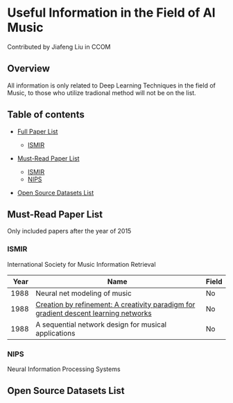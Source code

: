 # Useful Information in the Field of AI Music

Contributed by Jiafeng Liu in CCOM

## Overview

All information is only related to Deep Learning Techniques in the field of Music, to those who utilize tradional method will not be on the list.

## Table of contents

- [Full Paper List](#paper-list)
	- [ISMIR](#Paper/ISMIR.md)
	
- [Must-Read Paper List](#must\-read-paper-list)
	- [ISMIR](#ismir)
	- [NIPS](#nips)
	
- [Open Source Datasets List](#open-source-datasets-list)


## Must-Read Paper List
Only included papers after the year of 2015


### ISMIR
International Society for Music Information Retrieval

| Year |  Name | Field |
|------|-------------------------------|------|
| 1988 | Neural net modeling of music | No |
| 1988 | [Creation by refinement: A creativity paradigm for gradient descent learning networks](http://ieeexplore.ieee.org/stamp/stamp.jsp?arnumber=23933) | No |
| 1988 | A sequential network design for musical applications | No |


### NIPS
Neural Information Processing Systems



## Open Source Datasets List
